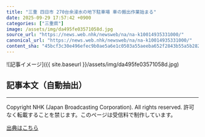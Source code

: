 ```yaml
---
title: "三重 四日市 270台余浸水の地下駐車場 車の搬出作業始まる"
date: 2025-09-29 17:57:42 +0900
categories: ["三重県"]
image: /assets/img/da495fe03571058d.jpg
source_url: "https://news.web.nhk/newsweb/na/na-k10014935331000/"
canonical_url: "https://news.web.nhk/newsweb/na/na-k10014935331000/"
content_sha: "45bcf3c30e496efec9b0ae5a6e1c0503a55aeeba652f2843b55a5b282f0bff56"
---
```


![記事イメージ]({{ site.baseurl }}/assets/img/da495fe03571058d.jpg)

## 記事本文（自動抽出）
<div><div class="_13tndsj2"><nav aria-label="フッターサイトナビゲーション" class="_13tndsj4"></nav><hr class="esl7kn2s esl7kn1l esl7kn1n _14xli2ae"><p class="esl7kn2s esl7kn1m esl7kn1o _1yvk0f68 _1lugom81">Copyright NHK (Japan Broadcasting Corporation). All rights reserved. 許可なく転載することを禁じます。このページは受信料で制作しています。</p></div></div>

[出典はこちら](https://news.web.nhk/newsweb/na/na-k10014935331000/)
